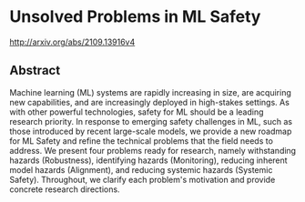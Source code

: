 # Unsolved Problems in ML Safety
http://arxiv.org/abs/2109.13916v4
## Abstract
Machine learning (ML) systems are rapidly increasing in size, are acquiring new capabilities, and are increasingly deployed in high-stakes settings. As with other powerful technologies, safety for ML should be a leading research priority. In response to emerging safety challenges in ML, such as those introduced by recent large-scale models, we provide a new roadmap for ML Safety and refine the technical problems that the field needs to address. We present four problems ready for research, namely withstanding hazards (Robustness), identifying hazards (Monitoring), reducing inherent model hazards (Alignment), and reducing systemic hazards (Systemic Safety). Throughout, we clarify each problem's motivation and provide concrete research directions.